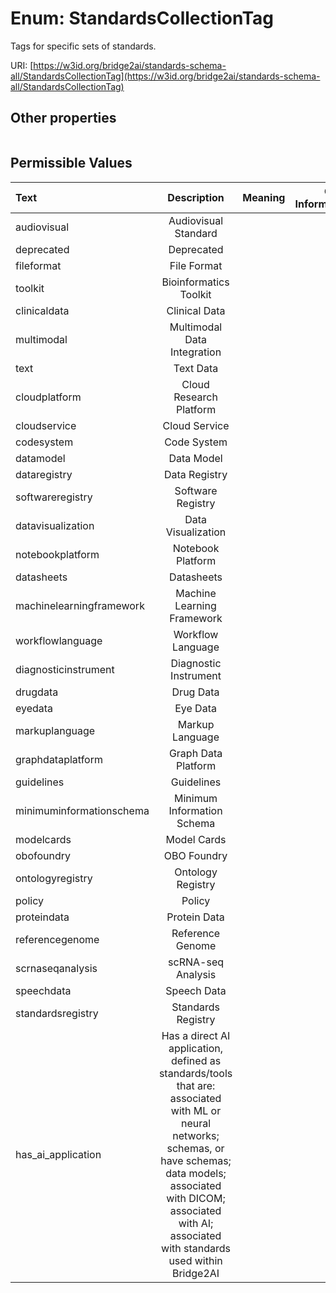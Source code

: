 
# Enum: StandardsCollectionTag


Tags for specific sets of standards.

URI: [https://w3id.org/bridge2ai/standards-schema-all/StandardsCollectionTag](https://w3id.org/bridge2ai/standards-schema-all/StandardsCollectionTag)


## Other properties

|  |  |  |
| --- | --- | --- |

## Permissible Values

| Text | Description | Meaning | Other Information |
| :--- | :---: | :---: | ---: |
| audiovisual | Audiovisual Standard |  |  |
| deprecated | Deprecated |  |  |
| fileformat | File Format |  |  |
| toolkit | Bioinformatics Toolkit |  |  |
| clinicaldata | Clinical Data |  |  |
| multimodal | Multimodal Data Integration |  |  |
| text | Text Data |  |  |
| cloudplatform | Cloud Research Platform |  |  |
| cloudservice | Cloud Service |  |  |
| codesystem | Code System |  |  |
| datamodel | Data Model |  |  |
| dataregistry | Data Registry |  |  |
| softwareregistry | Software Registry |  |  |
| datavisualization | Data Visualization |  |  |
| notebookplatform | Notebook Platform |  |  |
| datasheets | Datasheets |  |  |
| machinelearningframework | Machine Learning Framework |  |  |
| workflowlanguage | Workflow Language |  |  |
| diagnosticinstrument | Diagnostic Instrument |  |  |
| drugdata | Drug Data |  |  |
| eyedata | Eye Data |  |  |
| markuplanguage | Markup Language |  |  |
| graphdataplatform | Graph Data Platform |  |  |
| guidelines | Guidelines |  |  |
| minimuminformationschema | Minimum Information Schema |  |  |
| modelcards | Model Cards |  |  |
| obofoundry | OBO Foundry |  |  |
| ontologyregistry | Ontology Registry |  |  |
| policy | Policy |  |  |
| proteindata | Protein Data |  |  |
| referencegenome | Reference Genome |  |  |
| scrnaseqanalysis | scRNA-seq Analysis |  |  |
| speechdata | Speech Data |  |  |
| standardsregistry | Standards Registry |  |  |
| has_ai_application | Has a direct AI application, defined as standards/tools that are: associated with ML or neural networks; schemas, or have schemas; data models; associated with DICOM; associated with AI; associated with standards used within Bridge2AI |  |  |

